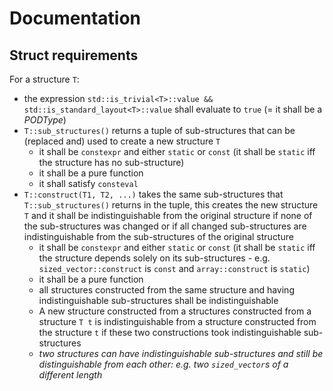 # Documentation

## Struct requirements

For a structure `T`:

- the expression `std::is_trivial<T>::value && std::is_standard_layout<T>::value` shall evaluate to `true` (= it shall be a *PODType*)
- `T::sub_structures()` returns a tuple of sub-structures that can be (replaced and) used to create a new structure `T`
  - it shall be `constexpr` and either `static` or `const` (it shall be `static` iff the structure has no sub-structure)
  - it shall be a pure function
  - it shall satisfy `consteval`
- `T::construct(T1, T2, ...)` takes the same sub-structures that `T::sub_structures()` returns in the tuple, this creates the new structure `T` and it shall be indistinguishable from the original structure if none of the sub-structures was changed or if all changed sub-structures are indistinguishable from the sub-structures of the original structure
  - it shall be `constexpr` and either `static` or `const` (it shall be `static` iff the structure depends solely on its sub-structures - e.g. `sized_vector::construct` is `const` and `array::construct` is `static`)
  - it shall be a pure function
  - all structures constructed from the same structure and having indistinguishable sub-structures shall be indistinguishable
  - A new structure constructed from a structures constructed from a structure `T t` is indistinguishable from a structure constructed from the structure `t` if these two constructions took indistinguishable sub-structures
  - *two structures can have indistinguishable sub-structures and still be distinguishable from each other: e.g. two `sized_vector`s of a different length*
